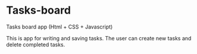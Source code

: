 # Tasks-board
Tasks board app (Html + CSS + Javascript)

This is app for writing and saving tasks.
The user can create new tasks and delete completed tasks.
